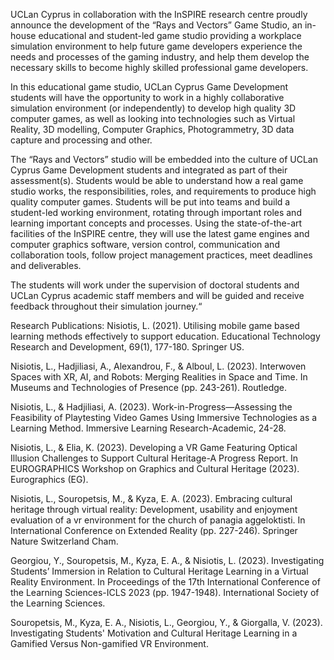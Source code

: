 UCLan Cyprus in collaboration with the InSPIRE research centre proudly announce the development of the “Rays and Vectors” Game Studio, an in-house educational and student-led game studio providing a workplace simulation environment to help future game developers experience the needs and processes of the gaming industry, and help them develop the necessary skills to become highly skilled professional game developers.

 

In this educational game studio, UCLan Cyprus Game Development students will have the opportunity to work in a highly collaborative simulation environment (or independently) to develop high quality 3D computer games, as well as looking into technologies such as Virtual Reality, 3D modelling, Computer Graphics, Photogrammetry, 3D data capture and processing and other.

 

The “Rays and Vectors” studio will be embedded into the culture of UCLan Cyprus Game Development students and integrated as part of their assessment(s). Students would be able to understand how a real game studio works, the responsibilities, roles, and requirements to produce high quality computer games. Students will be put into teams and build a student-led working environment, rotating through important roles and learning important concepts and processes. Using the state-of-the-art facilities of the InSPIRE centre, they will use the latest game engines and computer graphics software, version control, communication and collaboration tools, follow project management practices, meet deadlines and deliverables.

 

The students will work under the supervision of doctoral students and UCLan Cyprus academic staff members and will be guided and receive feedback throughout their simulation journey.“

Research Publications:
Nisiotis, L. (2021). Utilising mobile game based learning methods effectively to support education. Educational Technology Research and Development, 69(1), 177-180. Springer US.

Nisiotis, L., Hadjiliasi, A., Alexandrou, F., & Alboul, L. (2023). Interwoven Spaces with XR, AI, and Robots: Merging Realities in Space and Time. In Museums and Technologies of Presence (pp. 243-261). Routledge.

Nisiotis, L., & Hadjiliasi, A. (2023). Work-in-Progress—Assessing the Feasibility of Playtesting Video Games Using Immersive Technologies as a Learning Method. Immersive Learning Research-Academic, 24-28.

Nisiotis, L., & Elia, K. (2023). Developing a VR Game Featuring Optical Illusion Challenges to Support Cultural Heritage-A Progress Report. In EUROGRAPHICS Workshop on Graphics and Cultural Heritage (2023). Eurographics (EG).

Nisiotis, L., Souropetsis, M., & Kyza, E. A. (2023). Embracing cultural heritage through virtual reality: Development, usability and enjoyment evaluation of a vr environment for the church of panagia aggeloktisti. In International Conference on Extended Reality (pp. 227-246). Springer Nature Switzerland Cham.

Georgiou, Y., Souropetsis, M., Kyza, E. A., & Nisiotis, L. (2023). Investigating Students’ Immersion in Relation to Cultural Heritage Learning in a Virtual Reality Environment. In Proceedings of the 17th International Conference of the Learning Sciences-ICLS 2023 (pp. 1947-1948). International Society of the Learning Sciences.

Souropetsis, M., Kyza, E. A., Nisiotis, L., Georgiou, Y., & Giorgalla, V. (2023). Investigating Students' Motivation and Cultural Heritage Learning in a Gamified Versus Non-gamified VR Environment.
